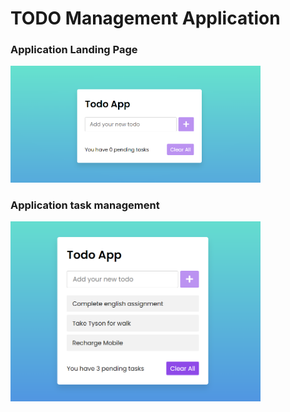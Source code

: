 # TODO Management Application

### Application Landing Page

<img src="todo-welcome.png" alt="app landing page" style="width:400px;"/>


### Application task management
                                                                          
<img src="todo-task.png" alt="app task management" style="width:400px;"/>
